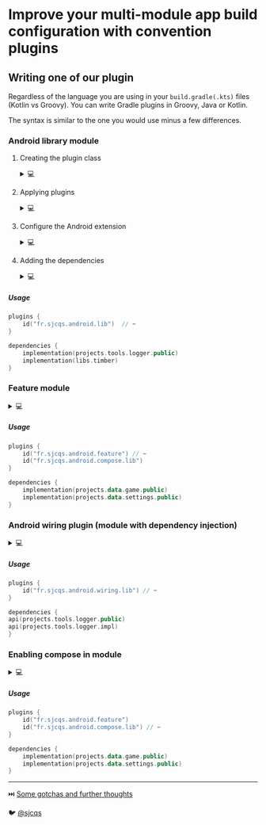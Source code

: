 # Improve your multi-module app build configuration with convention plugins
## Writing one of our plugin

Regardless of the language you are using in your `build.gradle(.kts)` files (Kotlin vs Groovy). You can write Gradle plugins
in Groovy, Java or Kotlin. 

The syntax is similar to the one you would use minus a few differences. 

### Android library module

1. Creating the plugin class
    <details>
    <summary>💻</summary>
    
    ```kotlin
    package fr.sjcqs
    
    import org.gradle.api.Plugin
    import org.gradle.api.Project
    
    class AndroidLibPlugin : Plugin<Project> {
        override fun apply(target: Project) {
            // configuration ...
        }
    }
    ```
    
    </details>
2. Applying plugins
    <details>
    <summary>💻</summary>
    
    ```kotlin
    package fr.sjcqs
    
    import com.android.build.gradle.LibraryPlugin
    import org.gradle.api.Plugin
    import org.gradle.api.Project
    import org.gradle.kotlin.dsl.apply
    
    class AndroidLibPlugin : Plugin<Project> {
        override fun apply(target: Project) {
            with(target) {
                with(pluginManager) {
                    apply<ConfigureArchivesNamePlugin>()
                    apply<LibraryPlugin>()
                    apply("kotlin-android")
                }
    
                // ...
            }
        }
    }
    ```
    
    </details>
3. Configure the Android extension
    <details>
    <summary>💻</summary>
    
    ```kotlin
    import Config
    import com.android.build.gradle.LibraryExtension
    import com.android.build.gradle.LibraryPlugin
    import extensions.configureAndroidAndKotlin
    import extensions.disableDebugBuildType
    import extensions.get
    import extensions.libs
    import org.gradle.api.Plugin
    import org.gradle.api.Project
    import org.gradle.kotlin.dsl.apply
    import org.gradle.kotlin.dsl.configure
    import org.gradle.kotlin.dsl.dependencies
    
    class AndroidLibPlugin : Plugin<Project> {
        override fun apply(target: Project) {
            with(target) {
                with(pluginManager) {
                    // applying plugins
                }
    
                extensions.configure<LibraryExtension> {
                    configureAndroidAndKotlin(this)
    
                    defaultConfig.targetSdk = Config.android.targetSdk
                    buildTypes {
                        all { isMinifyEnabled = false }
                    }
    
                }
            }
        }
    }
    ```
    
    <details>
    <summary>configureAndroidAndKotlin</summary>
    Configure both the Android library and application plugins.
    
    ```kotlin
    internal fun Project.configureAndroidAndKotlin(extension: CommonExtension<*, *, *, *>) {
        with(extension) {
            compileSdk = Config.android.compileSdkVersion
    
            defaultConfig {
                minSdk = Config.android.minSdk
    
                testInstrumentationRunner = "androidx.test.runner.AndroidJUnitRunner"
            }
    
            buildTypes {
                getByName("debug") {
                    isMinifyEnabled = false
                    matchingFallbacks.add("release")
                }
    
                getByName("release") {
                    isMinifyEnabled = true
                    proguardFiles(
                        getDefaultProguardFile("proguard-android-optimize.txt"),
                        "proguard-rules.pro"
                    )
                }
            }
    
            compileOptions {
                sourceCompatibility = Config.jvm.javaVersion
                targetCompatibility = Config.jvm.javaVersion
    
                isCoreLibraryDesugaringEnabled = true
            }
    
            kotlinOptions {
                jvmTarget = Config.jvm.kotlinJvm
                freeCompilerArgs = freeCompilerArgs + Config.jvm.freeCompilerArgs
            }
    
            packagingOptions.resources.excludes += "/META-INF/{AL2.0,LGPL2.1}"
        }
    
        dependencies.apply {
            add("coreLibraryDesugaring", libs["desugarJdk"])
        }
    }
    
    
    private fun CommonExtension<*, *, *, *>.kotlinOptions(block: KotlinJvmOptions.() -> Unit) {
        (this as ExtensionAware).extensions.configure("kotlinOptions", block)
    }
    ```
    
    </details>
    </details>
4. Adding the dependencies
    <details>
    <summary>💻</summary>
    
    ```kotlin
    import Config
    import com.android.build.gradle.LibraryExtension
    import com.android.build.gradle.LibraryPlugin
    import extensions.configureAndroidAndKotlin
    import extensions.disableDebugBuildType
    import extensions.get
    import extensions.libs
    import org.gradle.api.Plugin
    import org.gradle.api.Project
    import org.gradle.kotlin.dsl.apply
    import org.gradle.kotlin.dsl.configure
    import org.gradle.kotlin.dsl.dependencies
    
    class AndroidLibPlugin : Plugin<Project> {
        override fun apply(target: Project) {
            with(target) {
                with(pluginManager) {
                    // applying plugins
                }
    
                extensions.configure<LibraryExtension> {
                    // configuring the library extension
                }
    
                // We don't have access to extensions like `implementation` and `compileOnly`  
                dependencies {
                    add("implementation", project(":tools:annotations")) 
    
                    add("compileOnly", libs["javaxInject"])
    
                    add("implementation", libs["kotlin.stdlib"])
                }
            }
        }
    }
    ```
    
    </details>
##### Usage
```kotlin
plugins {
    id("fr.sjcqs.android.lib")  // ⬅️
}

dependencies {
    implementation(projects.tools.logger.public)
    implementation(libs.timber)
}
```

### Feature module

<details>
<summary>💻</summary>

```kotlin
package fr.sjcqs

import extensions.get
import extensions.libs
import org.gradle.api.Plugin
import org.gradle.api.Project

class AndroidFeaturePlugin : Plugin<Project> {
    override fun apply(target: Project) {
        with(target) {
            pluginManager.apply {
                apply(AndroidLibPlugin::class.java)
                apply("kotlin-kapt")
            }

            dependencies.apply {
                add("implementation", project(":ui"))
                add("implementation", project(":tools:extensions:coroutines"))

                add("implementation", libs["androidx.lifecycle.viewmodel.ktx"])

                add("implementation", libs["kotlin.coroutines.core"])
                add("implementation", libs["kotlin.coroutines.android"])

                add("implementation", libs["hilt.android"])
                add("implementation", libs["androidx.hilt.compose"])
                add("kapt", libs["hilt.compiler"])
                add("kapt", libs["androidx.hilt.compiler"])

                add("testImplementation", libs["junit"])
                add("testImplementation", libs["robolectric"])
                add("testImplementation", libs["androidx.test.core"])
                add("testImplementation", libs["androidx.test.rules"])
            }
        }
    }
}
```
</details>

##### Usage

```kotlin
plugins {
    id("fr.sjcqs.android.feature") // ⬅️
    id("fr.sjcqs.android.compose.lib")
}

dependencies {
    implementation(projects.data.game.public)
    implementation(projects.data.settings.public)
}
```

### Android wiring plugin (module with dependency injection)

<details>
<summary>💻</summary>

```kotlin
package fr.sjcqs

import extensions.get
import extensions.libs
import org.gradle.api.Plugin
import org.gradle.api.Project

class AndroidWiringLibPlugin : Plugin<Project> {
    override fun apply(target: Project) {
        with(target) {
            pluginManager.apply {
                apply(AndroidLibPlugin::class.java)
                apply("kotlin-kapt")
            }

            dependencies.apply {
                add("implementation", libs["hilt.core"])
                add("kapt", libs["hilt.compiler"])
            }
        }
    }

}
```
</details>

##### Usage

```kotlin
plugins {
    id("fr.sjcqs.android.wiring.lib") // ⬅️
}

dependencies {
api(projects.tools.logger.public)
api(projects.tools.logger.impl)
}
```

### Enabling compose in module
<details>
<summary>💻</summary>

```kotlin
package fr.sjcqs

import com.android.build.gradle.LibraryExtension
import com.android.build.gradle.LibraryPlugin
import extensions.libs
import extensions.requireVersion
import org.gradle.api.Plugin
import org.gradle.api.Project
import org.gradle.kotlin.dsl.configure

class AndroidLibraryWithComposePlugin : Plugin<Project> {
    override fun apply(target: Project) {
        with(target) {
            pluginManager.apply(LibraryPlugin::class.java)

            extensions.configure<LibraryExtension> {
                buildFeatures.compose = true
                composeOptions {
                    kotlinCompilerExtensionVersion = libs.requireVersion("composeCompiler")
                }
            }
        }
    }
}
```

</details>

##### Usage
```kotlin
plugins {
    id("fr.sjcqs.android.feature")
    id("fr.sjcqs.android.compose.lib") // ⬅️
}

dependencies {
    implementation(projects.data.game.public)
    implementation(projects.data.settings.public)
}
```

---
⏭️ [Some gotchas and further thoughts](5-gotchas.md)

🐦 [@sjcqs](https://twitter.com/sjcqs)